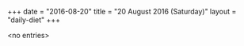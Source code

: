 +++
date = "2016-08-20"
title = "20 August 2016 (Saturday)"
layout = "daily-diet"
+++

\<no entries\>